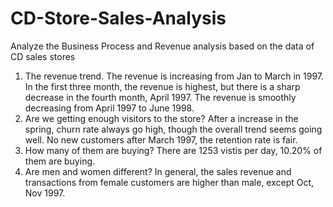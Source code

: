 # CD-Store-Sales-Analysis
Analyze the Business Process and Revenue analysis based on the data of CD sales stores
1. The revenue trend.
    The revenue is increasing from Jan to March in 1997. In the first three month, the revenue is highest, but there is a sharp decrease in the fourth month, April 1997.
    The revenue is smoothly decreasing from April 1997 to June 1998.
2. Are we getting enough visitors to the store?
    After a increase in the spring, churn rate always go high, though the overall trend seems going well.
    No new customers after March 1997, the retention rate is fair.
3. How many of them are buying?
    There are 1253 vistis per day, 10.20% of them are buying.
4. Are men and women different?
    In general, the sales revenue and transactions from female customers are higher than male, except Oct, Nov 1997.
